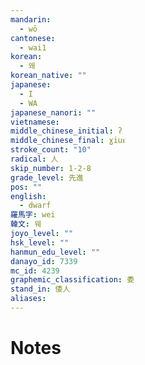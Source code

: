 ```yaml
---
mandarin:
  - wō
cantonese:
  - wai1
korean:
  - 왜
korean_native: ""
japanese:
  - I
  - WA
japanese_nanori: ""
vietnamese:
middle_chinese_initial: ʔ
middle_chinese_final: ɣiuᴇ
stroke_count: "10"
radical: 人
skip_number: 1-2-8
grade_level: 先進
pos: ""
english:
  - dwarf
羅馬字: wei
韓文: 웨
joyo_level: ""
hsk_level: ""
hanmun_edu_level: ""
danayo_id: 7339
mc_id: 4239
graphemic_classification: 委
stand_in: 倭人
aliases:
---
```


# Notes
